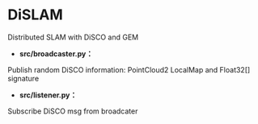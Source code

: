 # DiSLAM
Distributed SLAM with DiSCO and GEM

* **src/broadcaster.py：**

Publish random DiSCO information: PointCloud2 LocalMap and Float32[] signature

* **src/listener.py：**

Subscribe DiSCO msg from broadcater
